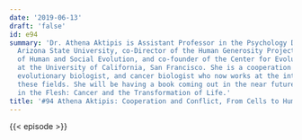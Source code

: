 ```yaml
---
date: '2019-06-13'
draft: 'false'
id: e94
summary: 'Dr. Athena Aktipis is Assistant Professor in the Psychology Department at
  Arizona State University, co-Director of the Human Generosity Project and Director
  of Human and Social Evolution, and co-founder of the Center for Evolution and Cancer
  at the University of California, San Francisco. She is a cooperation theorist, theoretical
  evolutionary biologist, and cancer biologist who now works at the intersection of
  these fields. She will be having a book coming out in the near future, Evolution
  in the Flesh: Cancer and the Transformation of Life.'
title: '#94 Athena Aktipis: Cooperation and Conflict, From Cells to Human Societies'
---
```

{{< episode >}}
